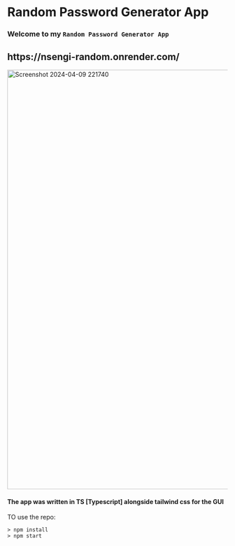 # Random Password Generator App

<h3>Welcome to my <code>Random Password Generator App</code></h3>
<h2>https://nsengi-random.onrender.com/</h2>
<img width="960" alt="Screenshot 2024-04-09 221740" src="https://github.com/iAmNsengi/RandomPasswordGenerator/assets/79418999/f433e43e-343a-4611-8362-ed49755a4f68">
<h4>The app was written in TS [Typescript] alongside tailwind css for the GUI</h4>
<p>TO use the repo:</p>
<code>> npm install
> npm start
</code>
